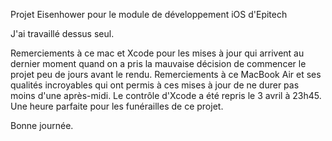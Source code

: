 Projet Eisenhower pour le module de développement iOS d'Epitech

J'ai travaillé dessus seul.

Remerciements à ce mac et Xcode pour les mises à jour qui arrivent au dernier moment quand on a pris la mauvaise décision de commencer le projet peu de jours avant le rendu.
Remerciements à ce MacBook Air et ses qualités incroyables qui ont permis à ces mises à jour de ne durer pas moins d'une après-midi. Le contrôle d'Xcode a été repris le 3 avril à 23h45. Une heure parfaite pour les funérailles de ce projet.

Bonne journée.

